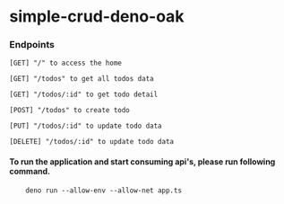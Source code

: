 # simple-crud-deno-oak

### Endpoints
```[GET] "/" to access the home``` 

```[GET] "/todos" to get all todos data``` 

```[GET] "/todos/:id" to get todo detail``` 

```[POST] "/todos" to create todo``` 

```[PUT] "/todos/:id" to update todo data``` 

```[DELETE] "/todos/:id" to update todo data``` 

#### To run the application and start consuming api's, please run following command.
```
    deno run --allow-env --allow-net app.ts
```